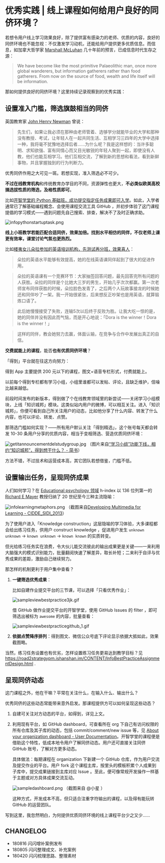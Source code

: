 # 优秀实践 | 线上课程如何给用户良好的同侪环境？

若想令用户线上学习效果良好，除了提供富有感染力的老师、优质的内容，良好的同侪环境也不能忽视：不仅激发学习动机，还能给用户提供更多优质信息。而信息，如加拿大哲学家 [Marshall McLuhan](https://en.wikipedia.org/wiki/Marshall_McLuhan) 几十年前的预言，已成信息时代生存之源：

> We have become like the most primitive Palaeolithic man, once more global wanderers, but information gatherers rather than food gatherers. From now on the source of food, wealth and life itself will be information.

那如何提供良好的同侪环境？这里持续记录观察到的优秀实践：

## 设置准入门槛，筛选旗鼓相当的同侪

英国教育家 [John Henry Newman](https://en.wikipedia.org/wiki/John_Henry_Newman) 曾说：

> 先生们，如果让我必须在那种由老师管着、选够学分就能毕业的大学和那种没有教授、考试，让年轻人在一起共同生活、互相学习三四年的大学中选择一种，我将毫不犹豫地选择后者……为什么呢？我是这样想的：当许多聪明、求知欲强、富有同情心而又目光敏锐的年轻人聚到一起，即使没有人教，他们也能互相学习。他们互相交流，了解到新的思想和看法，看到新鲜事物，并且掌握独到的行为判断力。

优秀同侪作用之大可见一斑。若想实现，准入筛选必不可少。

**不过在线教育机构**和传统教育办学目的不同，资源弹性也更大，**不必类似欧美高校搞选拔性质的筛选，及格性质即可**。

比如[开智学堂的 Python 基础班，成功提交指定任务成果即可入学](https://github.com/AIHackers/PythonStartUp/issues/138)。如此，入学者通常已了解基础编程概念、会使用课程交流工具 GitHub ，并初步体验了这门课程提倡的学习模式——遇到问题先自己搜索、排查，解决不了及时正确求助。

![infopythonstartuptask.png](http://ishanshan.qiniudn.com/share/infopythonstartuptask.png?imageView2/2/w/600)

**线上小班教学若能匹配合适同侪，效果加倍。找到水平相仿的同伴，不仅老师上课更有效率，课堂讨论气氛也更热烈。**

比如[楼夷女儿朵拉参加的英语培训机构，先测试再分班，效果喜人](https://mp.weixin.qq.com/s/z6_l7i1WkpYHiTPhGPm9eA)：

> 朵拉的英语水平能够有效提高，她的在线英语课同伴起到了很大的促进作用。

> 朵拉的英语课有一个竞赛环节：大家抽签回答问题，最先回答完所有问题的人获胜。朵拉的同伴是个比她大三岁的男生，开始几乎次次都赢。第一次老师宣布同伴获胜的时候，朵拉脸色发青了，之后两个人玩故事接龙的时候她还和同伴吵了一架。我一开始很紧张，后来想反正吵架也是用英语，就算锻炼口语了。

> 此后她慢慢接受了失败，连输5次以后终于反败为胜。让我大吃一惊的是，她的同伴并没有因此而气恼，而是开心地说：「Dora is the winner！Dora is the winner！」

> 这样的同伴，教会她努力去赢，体面认输，在竞争与合作中发展出真正的自信。

**交费就能上的课程**，能否**也有优质同侪环境**？

「得到」平台就在往这方向努力：

得到 App 主要提供 200 元以下的课程，图文+语音专栏形式，付费就能上。

以前每个得到专栏都有学习小组，小组里谁都可以发帖、评论，且缺乏维护，信噪比越来越低。

前段时间发布的新版本，得到做了个在线教育领域里的新尝试——关闭学习小组模块，上线「知识城邦」模块。这类似站内用户的微博，可以相互关注。进入「知识城邦」，你便可看到自己所关注用户的动态，比如他分享了什么内容、转发了什么内容，也可以评论、转发、点赞。

那筛选门槛如何实现？——所有用户默认关注「得到精选」，这个账号每天都会转发 10-30 条用户分享的优质内容，相当于变相筛选、营造优质同侪环境：

![getitannouncementdelstudygroup.jpg](http://ishanshan.qiniudn.com/share/getitannouncementdelstudygroup.jpg?imageView2/2/w/600)
（图片来自[“学习小组”功能下线，相约“知识城邦”，得到想干什么？ - 简书](https://www.jianshu.com/p/5e3ea6865250)）

方法不错，不过技术和运营成本高，其它团队若想借鉴，门槛不低。


## 设置输出任务，呈现同侪成果

人们如何学习？在 [Educational psychology 领域](https://scholar.google.com/citations?view_op=search_authors&hl=zh-CN&mauthors=label:educational_psychology) h-index 以 136 位列第一的 [Richard E Mayer](https://scholar.google.com/citations?user=o5doXYoAAAAJ&hl=zh-CN) 教授归纳了 20 世纪至今三种主流隐喻：

![infolearningmetaphors.png](http://ishanshan.qiniudn.com/clipping/infolearningmetaphors.png?imageView2/2/w/500)
（截图来自[Developing Multimedia for Learning - CIDDE_SIDI_2013](https://pdfs.semanticscholar.org/presentation/4eef/337cdb4ce0c591aea1833c77d8b536ea0af2.pdf)）

为了使用户进入「Knowledge construction」这层隐喻的学习体验，大多课程都会给出练习任务，供用户 construct knowledge ，促进用户发生 `unknown unknown` -> `known unknown` -> `known known` 的实质转变。

但光给练习任务实在浪费，令大伙儿能交流彼此的输出成果更是关键——一来利用大脑强大的模式识别能力，批量翻阅快速了解差异，取长补短；二来利于自评与优秀成果的差距，激励自己继续努力。

那怎样的机制更利于用户集中查看？

1. **一键筛选优秀成果**：

    比如自建作业提交平台的三节课，可以选择「只看优秀作业」：
    
    ![sampleviewbestpractice3jk.gif](http://ishanshan.qiniudn.com/clipping/sampleviewbestpractice3jk.gif?imageView2/2/w/500)
    
    借 GitHub 做作业提交平台的开智学堂，使用 GitHub Issues 的 filter ，即可筛选出被标为 `awesome` 的内容，批量查看：
    
    ![sampleviewbestpracticegithub_1.gif](http://ishanshan.qiniudn.com/clipping/sampleviewbestpracticegithub_1.gif?imageView2/2/w/500)

2. **依据点赞降序排列**：得到图文、微信公众号底下评论显示依据大抵如此，效果截图略。


当然，练习任务设置也有优劣，怎样设置练习任务更易达到教学目标？见 https://road2strategypm.ishanshan.im/CONTENT/InfoBestPracticeAssignmentDesign.html .


## 呈现同侪动态

这门课程之外，他在干嘛？平常在关注什么，在输入什么、输出什么？

优秀同侪的这些动态常能带来意外启发。那课程提供方可以如何呈现这些动态？

1. 自建可关注对方动态的平台，如得到，详见上文。

2. 利用现有平台，如 GitHub dashboard，可查看所在 org 下自己有访问权限的所有仓库及其子库的动态，包括 commit/comment/new issue 等，见 [About your organization dashboard - User Documentation](https://help.github.com/articles/about-your-organization-dashboard/)。开智学堂的课程便是借助这个特性，低成本地令用户了解同侪动态。用户还可直接关注同侪 GitHub 账号，了解对方更多动态。

    具体做法：每期课程在 organization 下新建一个 GitHub 仓库，作为用户交流及提交作业的平台。用户 fork 这个课程主库，按里头的模板积累个人成果到子库中，提交成果链接到主库对应 Issue 。至此，便可像常规开发操作一样基于主题或对方具体成果交流互动。

    ![sampledashboard.png](http://ishanshan.qiniudn.com/share/sampledashboard.png?imageView2/2/w/600)
（截图来自 @小星 ）

    这种方式，开发成本不高，但只适合注重字符输出的课程，以及得有能玩转 GitHub 的运营团队。

写到这里，我忽然明白，为何提供优质同侪环境的线上课程平台少之又少……



## CHANGELOG 

- 180816 闪闪增补案例发布
- 180805 闪闪整理成文、补充案例
- 180420 闪闪梳理思路、整理素材
